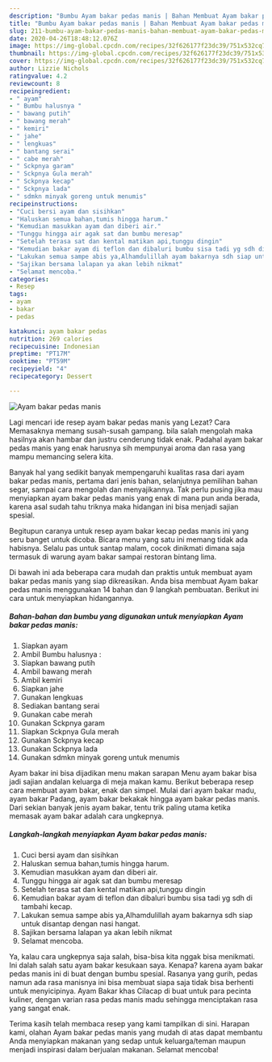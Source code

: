 ```yaml
---
description: "Bumbu Ayam bakar pedas manis | Bahan Membuat Ayam bakar pedas manis Yang Bisa Manjain Lidah"
title: "Bumbu Ayam bakar pedas manis | Bahan Membuat Ayam bakar pedas manis Yang Bisa Manjain Lidah"
slug: 211-bumbu-ayam-bakar-pedas-manis-bahan-membuat-ayam-bakar-pedas-manis-yang-bisa-manjain-lidah
date: 2020-04-26T18:48:12.076Z
image: https://img-global.cpcdn.com/recipes/32f626177f23dc39/751x532cq70/ayam-bakar-pedas-manis-foto-resep-utama.jpg
thumbnail: https://img-global.cpcdn.com/recipes/32f626177f23dc39/751x532cq70/ayam-bakar-pedas-manis-foto-resep-utama.jpg
cover: https://img-global.cpcdn.com/recipes/32f626177f23dc39/751x532cq70/ayam-bakar-pedas-manis-foto-resep-utama.jpg
author: Lizzie Nichols
ratingvalue: 4.2
reviewcount: 8
recipeingredient:
- " ayam"
- " Bumbu halusnya "
- " bawang putih"
- " bawang merah"
- " kemiri"
- " jahe"
- " lengkuas"
- " bantang serai"
- " cabe merah"
- " Sckpnya garam"
- " Sckpnya Gula merah"
- " Sckpnya kecap"
- " Sckpnya lada"
- " sdmkn minyak goreng untuk menumis"
recipeinstructions:
- "Cuci bersi ayam dan sisihkan"
- "Haluskan semua bahan,tumis hingga harum."
- "Kemudian masukkan ayam dan diberi air."
- "Tunggu hingga air agak sat dan bumbu meresap"
- "Setelah terasa sat dan kental matikan api,tunggu dingin"
- "Kemudian bakar ayam di teflon dan dibaluri bumbu sisa tadi yg sdh di tambahi kecap."
- "Lakukan semua sampe abis ya,Alhamdulillah ayam bakarnya sdh siap untuk disantap dengan nasi hangat."
- "Sajikan bersama lalapan ya akan lebih nikmat"
- "Selamat mencoba."
categories:
- Resep
tags:
- ayam
- bakar
- pedas

katakunci: ayam bakar pedas 
nutrition: 269 calories
recipecuisine: Indonesian
preptime: "PT17M"
cooktime: "PT59M"
recipeyield: "4"
recipecategory: Dessert

---
```



![Ayam bakar pedas manis](https://img-global.cpcdn.com/recipes/32f626177f23dc39/751x532cq70/ayam-bakar-pedas-manis-foto-resep-utama.jpg)

Lagi mencari ide resep ayam bakar pedas manis yang Lezat? Cara Memasaknya memang susah-susah gampang. bila salah mengolah maka hasilnya akan hambar dan justru cenderung tidak enak. Padahal ayam bakar pedas manis yang enak harusnya sih mempunyai aroma dan rasa yang mampu memancing selera kita.

Banyak hal yang sedikit banyak mempengaruhi kualitas rasa dari ayam bakar pedas manis, pertama dari jenis bahan, selanjutnya pemilihan bahan segar, sampai cara mengolah dan menyajikannya. Tak perlu pusing jika mau menyiapkan ayam bakar pedas manis yang enak di mana pun anda berada, karena asal sudah tahu triknya maka hidangan ini bisa menjadi sajian spesial.

Begitupun caranya untuk resep ayam bakar kecap pedas manis ini yang seru banget untuk dicoba. Bicara menu yang satu ini memang tidak ada habisnya. Selalu pas untuk santap malam, cocok dinikmati dimana saja termasuk di warung ayam bakar sampai restoran bintang lima.


Di bawah ini ada beberapa cara mudah dan praktis untuk membuat ayam bakar pedas manis yang siap dikreasikan. Anda bisa membuat Ayam bakar pedas manis menggunakan 14 bahan dan 9 langkah pembuatan. Berikut ini cara untuk menyiapkan hidangannya.

<!--inarticleads1-->

##### Bahan-bahan dan bumbu yang digunakan untuk menyiapkan Ayam bakar pedas manis:

1. Siapkan  ayam
1. Ambil  Bumbu halusnya :
1. Siapkan  bawang putih
1. Ambil  bawang merah
1. Ambil  kemiri
1. Siapkan  jahe
1. Gunakan  lengkuas
1. Sediakan  bantang serai
1. Gunakan  cabe merah
1. Gunakan  Sckpnya garam
1. Siapkan  Sckpnya Gula merah
1. Gunakan  Sckpnya kecap
1. Gunakan  Sckpnya lada
1. Gunakan  sdmkn minyak goreng untuk menumis


Ayam bakar ini bisa dijadikan menu makan sarapan Menu ayam bakar bisa jadi sajian andalan keluarga di meja makan kamu. Berikut beberapa resep cara membuat ayam bakar, enak dan simpel. Mulai dari ayam bakar madu, ayam bakar Padang, ayam bakar bekakak hingga ayam bakar pedas manis. Dari sekian banyak jenis ayam bakar, tentu trik paling utama ketika memasak ayam bakar adalah cara ungkepnya. 

<!--inarticleads2-->

##### Langkah-langkah menyiapkan Ayam bakar pedas manis:

1. Cuci bersi ayam dan sisihkan
1. Haluskan semua bahan,tumis hingga harum.
1. Kemudian masukkan ayam dan diberi air.
1. Tunggu hingga air agak sat dan bumbu meresap
1. Setelah terasa sat dan kental matikan api,tunggu dingin
1. Kemudian bakar ayam di teflon dan dibaluri bumbu sisa tadi yg sdh di tambahi kecap.
1. Lakukan semua sampe abis ya,Alhamdulillah ayam bakarnya sdh siap untuk disantap dengan nasi hangat.
1. Sajikan bersama lalapan ya akan lebih nikmat
1. Selamat mencoba.


Ya, kalau cara ungkepnya saja salah, bisa-bisa kita nggak bisa menikmati. Ini dalah salah satu ayam bakar kesukaan saya. Kenapa? karena ayam bakar pedas manis ini di buat dengan bumbu spesial. Rasanya yang gurih, pedas namun ada rasa manisnya ini bisa membuat siapa saja tidak bisa berhenti untuk menyicipinya. Ayam Bakar khas Cilacap di buat untuk para pecinta kuliner, dengan varian rasa pedas manis madu sehingga menciptakan rasa yang sangat enak. 

Terima kasih telah membaca resep yang kami tampilkan di sini. Harapan kami, olahan Ayam bakar pedas manis yang mudah di atas dapat membantu Anda menyiapkan makanan yang sedap untuk keluarga/teman maupun menjadi inspirasi dalam berjualan makanan. Selamat mencoba!
